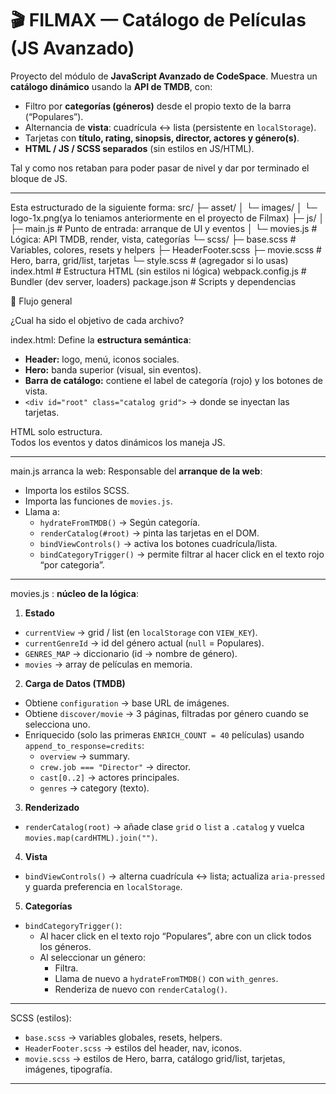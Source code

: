 # 🎬 FILMAX — Catálogo de Películas (JS Avanzado)

Proyecto del módulo de **JavaScript Avanzado de CodeSpace**. Muestra un **catálogo dinámico** usando la **API de TMDB**, con:

- Filtro por **categorías (géneros)** desde el propio texto de la barra (“Populares”).
- Alternancia de **vista**: cuadrícula ↔ lista (persistente en `localStorage`).
- Tarjetas con **título, rating, sinopsis, director, actores y género(s)**.
- **HTML / JS / SCSS separados** (sin estilos en JS/HTML).

Tal y como nos retaban para poder pasar de nivel y dar por terminado el bloque de JS.

---

Esta estructurado de la siguiente forma:
src/
├─ asset/
│ └─ images/
│ └─ logo-1x.png(ya lo teniamos anteriormente en el proyecto de Filmax)
├─ js/
│ ├─ main.js # Punto de entrada: arranque de UI y eventos
│ └─ movies.js # Lógica: API TMDB, render, vista, categorías
└─ scss/
├─ base.scss # Variables, colores, resets y helpers
├─ HeaderFooter.scss
├─ movie.scss # Hero, barra, grid/list, tarjetas
└─ style.scss # (agregador si lo usas)
index.html # Estructura HTML (sin estilos ni lógica)
webpack.config.js # Bundler (dev server, loaders)
package.json # Scripts y dependencias

🧠 Flujo general

¿Cual ha sido el objetivo de cada archivo?

index.html: Define la **estructura semántica**:

- **Header:** logo, menú, iconos sociales.
- **Hero:** banda superior (visual, sin eventos).
- **Barra de catálogo:** contiene el label de categoría (rojo) y los botones de vista.
- `<div id="root" class="catalog grid">` → donde se inyectan las tarjetas.

HTML solo estructura.  
Todos los eventos y datos dinámicos los maneja JS.

---

main.js arranca la web:
Responsable del **arranque de la web**:

- Importa los estilos SCSS.
- Importa las funciones de `movies.js`.
- Llama a:
  - `hydrateFromTMDB()` → Según categoría.
  - `renderCatalog(#root)` → pinta las tarjetas en el DOM.
  - `bindViewControls()` → activa los botones cuadrícula/lista.
  - `bindCategoryTrigger()` → permite filtrar al hacer click en el texto rojo “por categoria”.

---

movies.js :
**núcleo de la lógica**:

1. **Estado**

- `currentView` → grid / list (en `localStorage` con `VIEW_KEY`).
- `currentGenreId` → id del género actual (`null` = Populares).
- `GENRES_MAP` → diccionario (id → nombre de género).
- `movies` → array de películas en memoria.

2. **Carga de Datos (TMDB)**

- Obtiene `configuration` → base URL de imágenes.
- Obtiene `discover/movie` → 3 páginas, filtradas por género cuando se selecciona uno.
- Enriquecido (solo las primeras `ENRICH_COUNT = 40` películas) usando `append_to_response=credits`:
  - `overview` → summary.
  - `crew.job === "Director"` → director.
  - `cast[0..2]` → actores principales.
  - `genres` → category (texto).

3. **Renderizado**

- `renderCatalog(root)` → añade clase `grid` o `list` a `.catalog` y vuelca `movies.map(cardHTML).join("")`.

4. **Vista**

- `bindViewControls()` → alterna cuadrícula ↔ lista; actualiza `aria-pressed` y guarda preferencia en `localStorage`.

5. **Categorías**

- `bindCategoryTrigger()`:
  - Al hacer click en el texto rojo “Populares”, abre con un click todos los géneros.
  - Al seleccionar un género:
    - Filtra.
    - Llama de nuevo a `hydrateFromTMDB()` con `with_genres`.
    - Renderiza de nuevo con `renderCatalog()`.

---

SCSS (estilos):

- `base.scss` → variables globales, resets, helpers.
- `HeaderFooter.scss` → estilos del header, nav, iconos.
- `movie.scss` → estilos de Hero, barra, catálogo grid/list, tarjetas, imágenes, tipografía.

---
